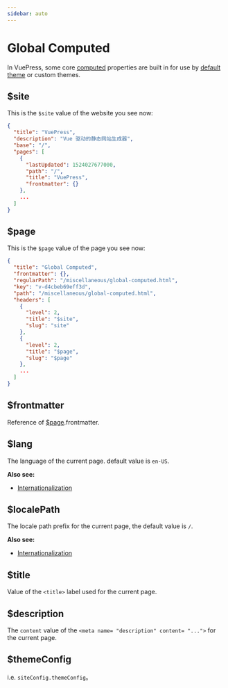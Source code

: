 ```yaml
---
sidebar: auto
---
```


# Global Computed

In VuePress, some core [computed](https://vuejs.org/v2/guide/computed.html#Computed-Properties) properties are built in for use by [default theme](../theme/default-theme-config.md) or custom themes.

## $site

This is the `$site` value of the website you see now:

``` json
{
  "title": "VuePress",
  "description": "Vue 驱动的静态网站生成器",
  "base": "/",
  "pages": [
    {
      "lastUpdated": 1524027677000,
      "path": "/",
      "title": "VuePress",
      "frontmatter": {}
    },
    ...
  ]
}
```

## $page

This is the `$page` value of the page you see now:

``` json
{
  "title": "Global Computed",
  "frontmatter": {},
  "regularPath": "/miscellaneous/global-computed.html",
  "key": "v-d4cbeb69eff3d",
  "path": "/miscellaneous/global-computed.html",
  "headers": [
    {
      "level": 2,
      "title": "$site",
      "slug": "site"
    },
    {
      "level": 2,
      "title": "$page",
      "slug": "$page"
    },
    ...
  ]
}
```

## $frontmatter

Reference of [$page](#page).frontmatter.

## $lang

The language of the current page. default value is `en-US`.

**Also see:**

- [Internationalization](../guide/i18n.md)

## $localePath

The locale path prefix for the current page, the default value is `/`.

**Also see:**

- [Internationalization](../guide/i18n.md)

## $title

Value of the `<title>` label used for the current page.

## $description

The `content` value of the `<meta name= "description" content= "...">` for the current page.

## $themeConfig

i.e. `siteConfig.themeConfig`。
